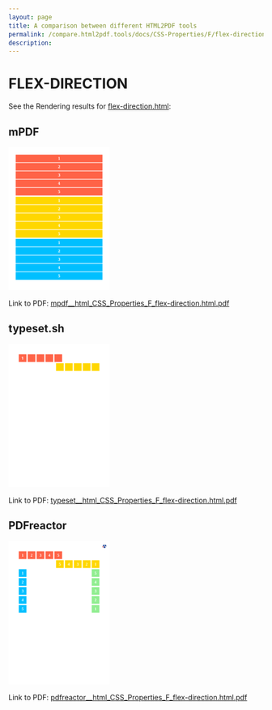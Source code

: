 ```yaml
---
layout: page
title: A comparison between different HTML2PDF tools
permalink: /compare.html2pdf.tools/docs/CSS-Properties/F/flex-direction.md
description: 
---
```


# FLEX-DIRECTION

See the Rendering results for [flex-direction.html](/html/CSS%20Properties/F/flex-direction.html):

## mPDF
![](mpdf__html_CSS_Properties_F_flex-direction.html.png) 

Link to PDF: [mpdf__html_CSS_Properties_F_flex-direction.html.pdf](mpdf__html_CSS_Properties_F_flex-direction.html.pdf)

## typeset.sh
![](typeset__html_CSS_Properties_F_flex-direction.html.png) 

Link to PDF: [typeset__html_CSS_Properties_F_flex-direction.html.pdf](typeset__html_CSS_Properties_F_flex-direction.html.pdf)

## PDFreactor
![](pdfreactor__html_CSS_Properties_F_flex-direction.html.png) 

Link to PDF: [pdfreactor__html_CSS_Properties_F_flex-direction.html.pdf](pdfreactor__html_CSS_Properties_F_flex-direction.html.pdf)
